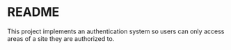 # README

This project implements an authentication system so users can only access areas of a site they are authorized to.